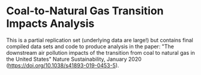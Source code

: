 # Coal-to-Natural Gas Transition Impacts Analysis

This is a partial replication set (underlying data are large!) but contains final compiled data sets and code to produce analysis in the paper: "The downstream air pollution impacts of the transition from coal to natural gas in the United States" Nature Sustainability, January 2020 (https://doi.org/10.1038/s41893-019-0453-5).
